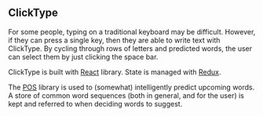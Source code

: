 ## ClickType

For some people, typing on a traditional keyboard may be difficult. However, if they can press a single key, then they are able to write text with ClickType. By cycling through rows of letters and predicted words, the user can select them by just clicking the space bar.

ClickType is built with [React](https://facebook.github.io/react/) library. State is managed with [Redux](http://redux.js.org).

The [POS](https://www.npmjs.com/package/pos) library is used to (somewhat) intelligently predict upcoming words. A store of common word sequences (both in general, and for the user) is kept and referred to when deciding words to suggest.